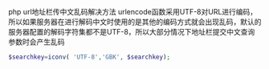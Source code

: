 
php url地址栏传中文乱码解决方法
urlencode函数采用UTF-8对URL进行编码，所以如果服务器在进行解码中文时使用的是其他的编码方式就会出现乱码，默认的服务器配置的解码字符集都不是UTF-8，所以大部分情况下地址栏提交中文查询参数时会产生乱码
```php
$searchkey=iconv( 'UTF-8','GBK', $searchkey);
```